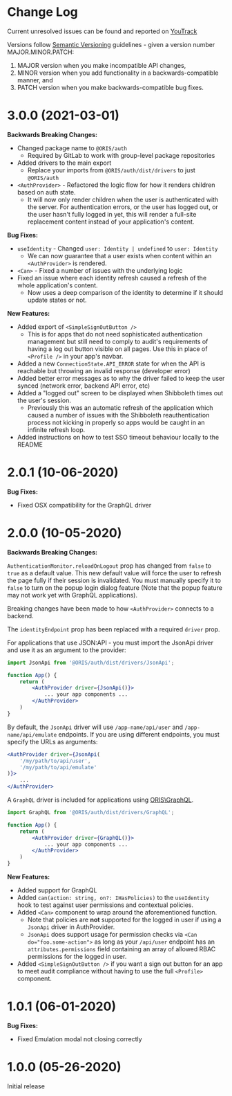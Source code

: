 # Change Log

Current unresolved issues can be found and reported on [YouTrack](https://ordevsvc01.rf.ohio-state.edu/youtrack/issues?q=%23oris\auth+%23Unresolved+)

Versions follow [Semantic Versioning](https://semver.org/) guidelines - given a version number MAJOR.MINOR.PATCH:

1. MAJOR version when you make incompatible API changes,
2. MINOR version when you add functionality in a backwards-compatible manner, and
3. PATCH version when you make backwards-compatible bug fixes.

# 3.0.0 (2021-03-01)

__Backwards Breaking Changes:__

* Changed package name to `@ORIS/auth`
    * Required by GitLab to work with group-level package repositories
* Added drivers to the main export
  * Replace your imports from `@ORIS/auth/dist/drivers` to just `@ORIS/auth`
* `<AuthProvider>` - Refactored the logic flow for how it renders children based on auth state.
  * It will now only render children when the user is authenticated with the server. For authentication errors, or the user has logged out, or the user hasn't fully logged in yet, this will render a full-site replacement content instead of your application's content.

__Bug Fixes:__

* `useIdentity` - Changed `user: Identity | undefined` to `user: Identity`
    * We can now guarantee that a user exists when content within an `<AuthProvider>` is rendered.
* `<Can>` - Fixed a number of issues with the underlying logic
* Fixed an issue where each identity refresh caused a refresh of the whole application's content.
  * Now uses a deep comparison of the identity to determine if it should update states or not.

__New Features:__

* Added export of `<SimpleSignOutButton />`
    * This is for apps that do not need sophisticated authentication management but still need to comply to audit's requirements of having a log out button visible on all pages. Use this in place of `<Profile />` in your app's navbar.
* Added a new `ConnectionState.API_ERROR` state for when the API is reachable but throwing an invalid response (developer error)
* Added better error messages as to why the driver failed to keep the user synced (network error, backend API error, etc)
* Added a "logged out" screen to be displayed when Shibboleth times out the user's session.
  * Previously this was an automatic refresh of the application which caused a number of issues with the Shibboleth reauthentication process not kicking in properly so apps would be caught in an infinite refresh loop.
* Added instructions on how to test SSO timeout behaviour locally to the README


# 2.0.1 (10-06-2020)

__Bug Fixes:__

* Fixed OSX compatibility for the GraphQL driver

# 2.0.0 (10-05-2020)

__Backwards Breaking Changes:__

`AuthenticationMonitor.reloadOnLogout` prop has changed from `false` to `true` as a default value. This new default value will force the user to refresh the page fully if their session is invalidated. You must manually specify it to `false` to turn on the popup login dialog feature (Note that the popup feature may not work yet with GraphQL applications).

Breaking changes have been made to how `<AuthProvider>` connects to a backend.

The `identityEndpoint` prop has been replaced with a required `driver` prop.

For applications that use JSON:API - you must import the JsonApi driver and use it as an argument to the provider:

```jsx
import JsonApi from '@ORIS/auth/dist/drivers/JsonApi';

function App() {
    return (
        <AuthProvider driver={JsonApi()}>
            ... your app components ...
        </AuthProvider>
    )
}
```

By default, the `JsonApi` driver will use `/app-name/api/user` and `/app-name/api/emulate` endpoints. If you are using different endpoints, you must specify the URLs as arguments:

```jsx
<AuthProvider driver={JsonApi(
    '/my/path/to/api/user',
    '/my/path/to/api/emulate'
)}>
    ...
</AuthProvider>
```

A `GraphQL` driver is included for applications using [ORIS\GraphQL](https://code.osu.edu/oris/graphql).

```jsx
import GraphQL from '@ORIS/auth/dist/drivers/GraphQL';

function App() {
    return (
        <AuthProvider driver={GraphQL()}>
            ... your app components ...
        </AuthProvider>
    )
}
```

__New Features:__

* Added support for GraphQL
* Added `can(action: string, on?: IHasPolicies)` to the `useIdentity` hook to test against user permissions and contextual policies.
* Added `<Can>` component to wrap around the aforementioned function.
    * Note that policies are **not** supported for the logged in user if using a `JsonApi` driver in AuthProvider.
    * `JsonApi` does support usage for permission checks via `<Can do="foo.some-action">` as long as your `/api/user` endpoint has an `attributes.permissions` field containing an array of allowed RBAC permissions for the logged in user.
* Added `<SimpleSignOutButton />` if you want a sign out button for an app to meet audit compliance without having to use the full `<Profile>` component.


# 1.0.1 (06-01-2020)

__Bug Fixes:__

* Fixed Emulation modal not closing correctly

# 1.0.0 (05-26-2020)

Initial release
